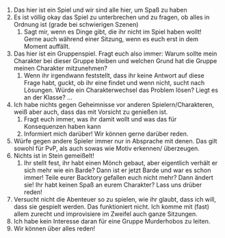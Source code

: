 1. Das hier ist ein Spiel und wir sind alle hier, um Spaß zu haben
2. Es ist völlig okay das Spiel zu unterbrechen und zu fragen, ob alles in Ordnung ist (grade bei schwierigen Szenen)
	1. Sagt mir, wenn es Dinge gibt, die ihr nicht im Spiel haben wollt! Gerne auch während einer Sitzung, wenn es euch erst in dem Moment auffällt.
3. Das hier ist ein Gruppenspiel. Fragt euch also immer: Warum sollte mein Charakter bei dieser Gruppe bleiben und welchen Grund hat die Gruppe meinen Charakter mitzunehmen?
	1. Wenn ihr irgendwann feststellt, dass ihr keine Antwort auf diese Frage habt, guckt, ob ihr eine findet und wenn nicht, sucht nach Lösungen. Würde ein Charakterwechsel das Problem lösen? Liegt es an der Klasse? ...
4. Ich habe nichts gegen Geheimnisse vor anderen Spielern/Charakteren, weiß aber auch, dass das mit Vorsicht zu genießen ist. 
	1. Fragt euch immer, was ihr damit wollt und was das für Konsequenzen haben kann 
	2. Informiert mich darüber! Wir können gerne darüber reden.
5. Würfe gegen andere Spieler immer nur in Absprache mit denen. Das gilt sowohl für PvP, als auch sowas wie Motiv erkennen/ überzeugen.
6. Nichts ist in Stein gemeißelt! 
	1. Ihr stellt fest, ihr habt einen Mönch gebaut, aber eigentlich verhält er sich mehr wie ein Barde? Dann ist er jetzt Barde und war es schon immer! Teile eurer Backtory gefallen euch nicht mehr? Dann ändert sie! Ihr habt keinen Spaß an eurem Charakter? Lass uns drüber reden!
7. Versucht nicht die Abenteuer so zu spielen, wie ihr glaubt, dass ich will, dass sie gespielt werden. Das funktioniert nicht. Ich komme mit (fast) allem zurecht und improvisiere im Zweifel auch ganze Sitzungen.
8. Ich habe kein Interesse daran für eine Gruppe Murderhobos zu leiten.
9. Wir können über alles reden!